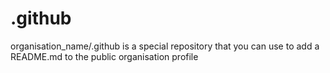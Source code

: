 # .github
organisation_name/.github is a special repository that you can use to add a README.md to the public organisation profile
